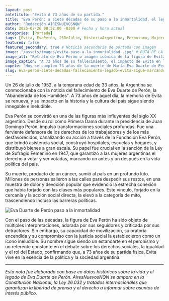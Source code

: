 ```yaml
---
layout: post
antetitulo: "Evita A 73 años de su partida."
title: "Eva Perón: a siete décadas de su paso a la inmortalidad, el legado de Evita sigue marcando la política argentina."
author: "Redacción AIRESNUEVOSNQN"
date: 2025-07-26 08:52:00 -0300 # Fecha y hora actual
categories: [Portada]
tags: [Evita, EvaPerón, 26DeJulio, HistoriaArgentina, Peronismo, MujeresEnLaPolitica, JusticiaSocial, Argentina, Aniversario]
featured: false
featured_secondary: true # Noticia secundaria de portada con imagen
image: "/assets/images/evita-paso-a-la-inmortalidad_.jpg" # RUTA DE LA IMAGEN (SUGERENCIA: 400px x 300px, proporción 4:3)
image_alt: "Retrato de Eva Perón o imagen icónica de la figura de Evita."
image_caption: "A 73 años de su fallecimiento, el impacto de Evita en la política y sociedad argentina sigue innegable."
copete: "Hoy se cumplen 73 años de la muerte de María Eva Duarte de Perón, más conocida como Evita, quien falleció en 1952. Su figura, trascendente en la política y la sociedad argentina, continúa generando debate y pasión, consolidando un legado que perdura en el imaginario popular y en la discusión política actual."
slug: eva-peron-siete-decadas-fallecimiento-legado-evita-sigue-marcando-politica-argentina
---
```


Un 26 de julio de 1952, a la temprana edad de 33 años, la Argentina se conmocionaba con la noticia del fallecimiento de Eva Duarte de Perón, la "Abanderada de los Humildes". A 73 años de aquel día, la memoria de Evita se renueva, y su impacto en la historia y la cultura del país sigue siendo innegable e ineludible.

Eva Perón se convirtió en una de las figuras más influyentes del siglo XX argentino. Desde su rol como Primera Dama durante la presidencia de Juan Domingo Perón, impulsó transformaciones sociales profundas. Fue una ferviente defensora de los derechos de los trabajadores y de los más desfavorecidos, canalizando su acción a través de la Fundación Eva Perón, que brindó asistencia social, construyó hospitales, escuelas y hogares, y distribuyó bienes a gran escala. Su papel fue crucial en la sanción de la Ley de Sufragio Femenino en 1947, que garantizó a las mujeres argentinas el derecho a votar y ser votadas, marcando un antes y un después en la vida política del país.

Su muerte, producto de un cáncer, sumió al país en un profundo luto. Millones de personas salieron a las calles para despedir sus restos, en una muestra de dolor y devoción popular que evidenció la estrecha conexión que había forjado con las clases más populares. Este vínculo, forjado en la cercanía y la acción social directa, la elevó a la categoría de mito, trascendiendo incluso las barreras políticas.

![Eva Duarte de Perón paso a la inmortalidad](/assets/images/evita-73-años-de-su-paso-a-la-inmortalidad.jpg) 

Con el paso de las décadas, la figura de Eva Perón ha sido objeto de múltiples interpretaciones, adorada por sus seguidores y criticada por sus detractores. Sin embargo, su capacidad de movilización, su oratoria encendida y su compromiso con la justicia social la establecieron como un ícono ineludible. Su nombre sigue siendo un estandarte en el peronismo y un referente constante en el debate sobre los derechos sociales, la igualdad y el rol del Estado, confirmando que, a 73 años de su partida física, Evita vive en la esencia de la política y la sociedad argentina.

---
*Esta nota fue elaborada con base en datos históricos sobre la vida y el legado de Eva Duarte de Perón. AiresNuevosNQN se ampara en la Constitución Nacional, la Ley 26.032 y tratados internacionales que garantizan la libertad de prensa y el derecho a informar sobre asuntos de interés público.*